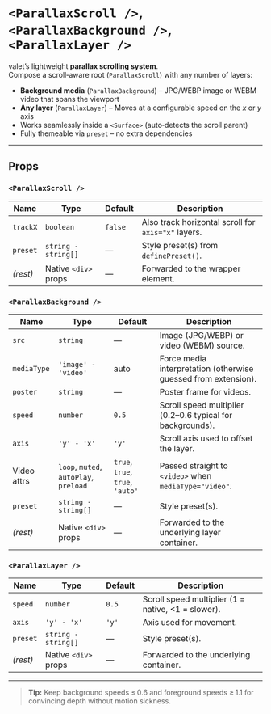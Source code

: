 # `<ParallaxScroll />`, `<ParallaxBackground />`, `<ParallaxLayer />`

valet’s lightweight **parallax scrolling system**.  
Compose a scroll‑aware root (`ParallaxScroll`) with any number of layers:

* **Background media** (`ParallaxBackground`) – JPG/WEBP image or WEBM video that spans the viewport  
* **Any layer** (`ParallaxLayer`) – Moves at a configurable speed on the *x* or *y* axis  
* Works seamlessly inside a `<Surface>` (auto‑detects the scroll parent)  
* Fully themeable via `preset` – no extra dependencies

---

## Props

### `<ParallaxScroll />`

| Name      | Type                      | Default | Description                                         |
|-----------|---------------------------|---------|-----------------------------------------------------|
| `trackX`  | `boolean`                 | `false` | Also track horizontal scroll for `axis="x"` layers. |
| `preset`  | `string - string[]`     | —       | Style preset(s) from `definePreset()`.              |
| *(rest)*  | Native `<div>` props      | —       | Forwarded to the wrapper element.                   |

### `<ParallaxBackground />`

| Name        | Type                                      | Default | Description                                                         |
|-------------|-------------------------------------------|---------|---------------------------------------------------------------------|
| `src`       | `string`                                  | —       | Image (JPG/WEBP) or video (WEBM) source.                           |
| `mediaType` | `'image' - 'video'`                     | auto    | Force media interpretation (otherwise guessed from extension).      |
| `poster`    | `string`                                  | —       | Poster frame for videos.                                            |
| `speed`     | `number`                                  | `0.5`   | Scroll speed multiplier (0.2–0.6 typical for backgrounds).          |
| `axis`      | `'y' - 'x'`                             | `'y'`   | Scroll axis used to offset the layer.                               |
| Video attrs | `loop`, `muted`, `autoPlay`, `preload`    | `true`, `true`, `true`, `'auto'` | Passed straight to `<video>` when `mediaType="video"`. |
| `preset`    | `string - string[]`                     | —       | Style preset(s).                                                    |
| *(rest)*    | Native `<div>` props                      | —       | Forwarded to the underlying layer container.                        |

### `<ParallaxLayer />`

| Name      | Type                          | Default | Description                                               |
|-----------|-------------------------------|---------|-----------------------------------------------------------|
| `speed`   | `number`                      | `0.5`   | Scroll speed multiplier (1 = native, &lt;1 = slower).      |
| `axis`    | `'y' - 'x'`                 | `'y'`   | Axis used for movement.                                   |
| `preset`  | `string - string[]`         | —       | Style preset(s).                                          |
| *(rest)*  | Native `<div>` props          | —       | Forwarded to the underlying container.                    |

---

> **Tip:** Keep background speeds ≤ 0.6 and foreground speeds ≥ 1.1 for convincing depth without motion sickness.

